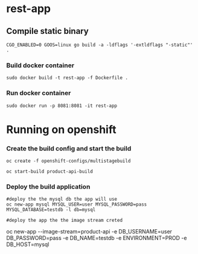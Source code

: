 # rest-app

## Compile static binary
```
CGO_ENABLED=0 GOOS=linux go build -a -ldflags '-extldflags "-static"' .
```

### Build docker container
```
sudo docker build -t rest-app -f Dockerfile .
```

### Run docker container
```
sudo docker run -p 8081:8081 -it rest-app
```


# Running on openshift

### Create the build config and start the build
```
oc create -f openshift-configs/multistagebuild

oc start-build product-api-build
```



### Deploy the build application 
```
#deploy the the mysql db the app will use
oc new-app mysql MYSQL_USER=user MYSQL_PASSWORD=pass MYSQL_DATABASE=testdb -l db=mysql

#deploy the app the the image stream creted
```
oc new-app --image-stream=product-api -e DB_USERNAME=user DB_PASSWORD=pass -e DB_NAME=testdb -e ENVIRONMENT=PROD -e DB_HOST=mysql
```

